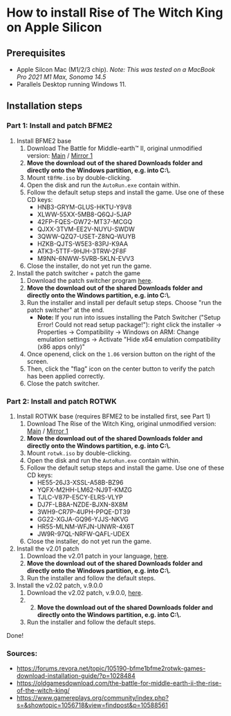 # How to install Rise of The Witch King on Apple Silicon

## Prerequisites
- Apple Silcon Mac (M1/2/3 chip). _Note: This was tested on a MacBook Pro 2021 M1 Max, Sonoma 14.5_
- Parallels Desktop running Windows 11. 

## Installation steps

### Part 1: Install and patch BFME2
1. Install BFME2 base
    1. Download The Battle for Middle-earth™ II, original unmodified version: [Main](https://www.mediafire.com/download/4heo0ipvahha2yd/tBfMe_II.iso) / [Mirror 1](https://mega.nz/file/bQUhDCKA#gT92BtDHBnuMYxBVekjBUt-9Szpq2geZSw0XLiQ1yPk)
    3. **Move the download out of the shared Downloads folder and directly onto the Windows partition, e.g. into C:\\.**
    4. Mount `tBfMe.iso` by double-clicking.
    5. Open the disk and run the `AutoRun.exe` contain within.
    6. Follow the default setup steps and install the game. Use one of these CD keys:
        - HNB3-GRYM-GLUS-HKTU-Y9V8
        - XLWW-55XX-5MB8-Q6QJ-5JAP
        - 42FP-FQES-GW72-MT37-MCGQ
        - QJXX-3TVM-EE2V-NUYU-SWDW
        - 3QWW-QZQ7-USET-Z8NQ-WUYB
        - HZKB-QJTS-W5E3-83PJ-K9AA
        - ATK3-5TTF-9HJH-3TRW-2F8F
        - M9NN-6NWW-5VRB-5KLN-EVV3
    8. Close the installer, do not yet run the game. 
1. Install the patch switcher + patch the game
    1. Download the patch switcher program [here](https://www.gamereplays.org/battleformiddleearth2/portals.php?show=page&name=bfme2-patch-1.09-version-3.0-live).
    2. **Move the download out of the shared Downloads folder and directly onto the Windows partition, e.g. into C:\\.**
    3. Run the installer and install per default setup steps. Choose "run the patch switcher" at the end.
        - **Note:** If you run into issues installing the Patch Switcher ("Setup Error! Could not read setup package!"): right click the installer -> Properties -> Compatibility -> Windows on ARM: Change emulation settings -> Activate "Hide x64 emulation compatibility (x86 apps only)"
    5. Once openend, click on the `1.06` version button on the right of the screen. 
    6. Then, click the "flag" icon on the center button to verify the patch has been applied correctly.
    7. Close the patch switcher.

### Part 2: Install and patch ROTWK
1. Install ROTWK base (requires BFME2 to be installed first, see Part 1)
    1. Download The Rise of the Witch King, original unmodified version: [Main](https://www.mediafire.com/download/3p3ty93673wt4ks/tRotWk_ep.iso) / [Mirror 1](https://mega.nz/file/GBMVSY4B#2H2QzXodkeFfcpaItdwL4ySGVkna-nQv2GA37-yfsxw)
    3. **Move the download out of the shared Downloads folder and directly onto the Windows partition, e.g. into C:\\.**
    4. Mount `rotwk.iso` by double-clicking.
    5. Open the disk and run the `AutoRun.exe` contain within.
    6. Follow the default setup steps and install the game. Use one of these CD keys:
        - HE55-26J3-XSSL-A58B-BZ96
        - YQFX-M2HH-LM62-NJ9T-KMZG
        - TJLC-V87P-E5CY-ELRS-VLYP
        - DJ7F-LB8A-NZDE-BJXN-8X8M
        - 3WH9-CR7P-4UPH-PPQE-DT39
        - GG22-XGJA-GQ96-YJJS-NKVG
        - HR55-MLNM-WFJN-UNWR-4X6T
        - JW9R-97QL-NRFW-QAFL-UDEX
    8. Close the installer, do not yet run the game.
2. Install the v2.01 patch
    1. Download the v2.01 patch in your language, [here](https://www.gamefront.com/games/battle-for-middle-earth-2-rotwk/category/patches-148).
    2. **Move the download out of the shared Downloads folder and directly onto the Windows partition, e.g. into C:\\.**
    3. Run the installer and follow the default steps.
3. Install the v2.02 patch, v.9.0.0
    1. Download the v2.02 patch, v.9.0.0, [here](https://www.moddb.com/downloads/start/245153).
    2. 2. **Move the download out of the shared Downloads folder and directly onto the Windows partition, e.g. into C:\\.**
    3. Run the installer and follow the default steps.

Done! 
     
### Sources:
- https://forums.revora.net/topic/105190-bfme1bfme2rotwk-games-download-installation-guide/?p=1028484
- https://oldgamesdownload.com/the-battle-for-middle-earth-ii-the-rise-of-the-witch-king/
- https://www.gamereplays.org/community/index.php?s=&showtopic=1056718&view=findpost&p=10588561
